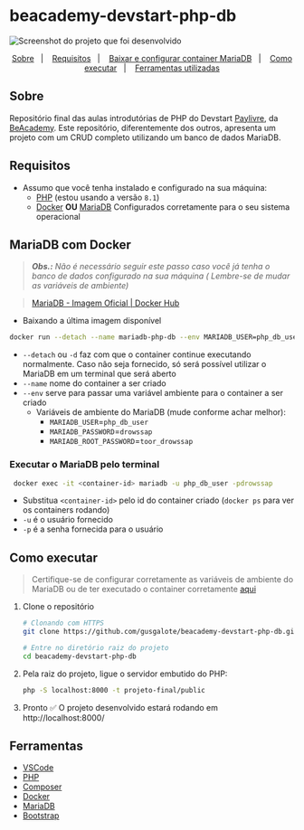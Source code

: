 # beacademy-devstart-php-db

![Screenshot do projeto que foi desenvolvido](https://i.imgur.com/taPqMZf.png)

<p align="center">  
  <a href="#sobre">Sobre</a>&nbsp;&nbsp;&nbsp;|&nbsp;&nbsp;&nbsp;
  <a href="#requisitos">Requisitos</a>&nbsp;&nbsp;&nbsp;|&nbsp;&nbsp;&nbsp;
  <a href="#mariadb-com-docker">Baixar e configurar container MariaDB</a>&nbsp;&nbsp;&nbsp;|&nbsp;&nbsp;&nbsp;
  <a href="#como-executar">Como executar</a>&nbsp;&nbsp;&nbsp;|&nbsp;&nbsp;&nbsp;
  <a href="#ferramentas">Ferramentas utilizadas</a>
</p>

## Sobre

Repositório final das aulas introdutórias de PHP do Devstart [Paylivre](https://www.paylivre.com/),
da [BeAcademy](https://www.beacademy.com.br/). Este repositório, diferentemente dos outros, apresenta um projeto com um
CRUD completo utilizando um banco de dados MariaDB.

## Requisitos

- Assumo que você tenha instalado e configurado na sua máquina:
  - [PHP](https://www.php.net/) (estou usando a versão `8.1`)
  - [Docker](https://docs.docker.com/get-docker/) **OU** [MariaDB](https://mariadb.org/) Configurados corretamente
    para o seu sistema operacional

## MariaDB com Docker

> _**Obs.:** Não é necessário seguir este passo caso você já tenha o banco de dados configurado na sua máquina (
> Lembre-se de mudar as variáveis de ambiente)_

> [MariaDB - Imagem Oficial | Docker Hub](https://hub.docker.com/_/mariadb)

- Baixando a última imagem disponível

```bash
docker run --detach --name mariadb-php-db --env MARIADB_USER=php_db_user --env MARIADB_PASSWORD=drowssap --env MARIADB_ROOT_PASSWORD=toor_drowssap -p3306:3306 mariadb:latest
```

- `--detach` ou `-d` faz com que o container continue executando normalmente. Caso não seja fornecido, só será possível
  utilizar o MariaDB em um terminal que será aberto
- `--name` nome do container a ser criado
- `--env` serve para passar uma variável ambiente para o container a ser criado
  - Variáveis de ambiente do MariaDB (mude conforme achar melhor):
    - `MARIADB_USER`=`php_db_user`
    - `MARIADB_PASSWORD`=`drowssap`
    - `MARIADB_ROOT_PASSWORD`=`toor_drowssap`

### Executar o MariaDB pelo terminal

```bash
 docker exec -it <container-id> mariadb -u php_db_user -pdrowssap
```

- Substitua `<container-id>` pelo id do container criado (`docker ps` para ver os containers rodando)
- `-u` é o usuário fornecido
- `-p` é a senha fornecida para o usuário

## Como executar

> Certifique-se de configurar corretamente as variáveis de ambiente do MariaDB ou de ter executado o container corretamente <a href="#mariadb-com-docker">aqui</a>

1. Clone o repositório

   ```bash
   # Clonando com HTTPS
   git clone https://github.com/gusgalote/beacademy-devstart-php-db.git

   # Entre no diretório raiz do projeto
   cd beacademy-devstart-php-db
   ```

2. Pela raiz do projeto, ligue o servidor embutido do PHP:

   ```bash
   php -S localhost:8000 -t projeto-final/public
   ```

3. Pronto ✅ O projeto desenvolvido estará rodando em http://localhost:8000/

## Ferramentas

- [VSCode](https://code.visualstudio.com/)
- [PHP](https://www.php.net/)
- [Composer](https://getcomposer.org/)
- [Docker](https://docker.com/)
- [MariaDB](https://mariadb.org/)
- [Bootstrap](https://getbootstrap.com/docs/5.2/getting-started/introduction/)
